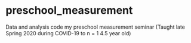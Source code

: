 # preschool_measurement

Data and analysis code my preschool measurement seminar (Taught late Spring 2020 during COVID-19 to n = 1 4.5 year old)
